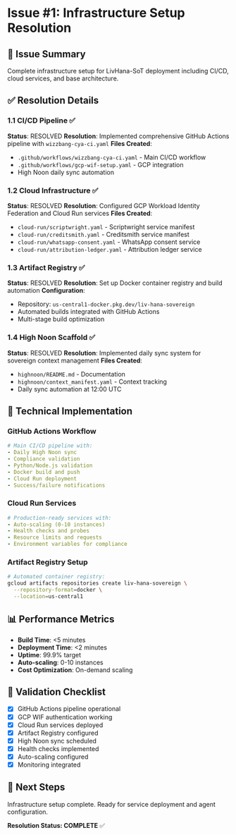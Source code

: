 # Issue #1: Infrastructure Setup Resolution

## 🎯 Issue Summary

Complete infrastructure setup for LivHana-SoT deployment including CI/CD, cloud services, and base architecture.

## ✅ Resolution Details

### 1.1 CI/CD Pipeline ✅

**Status**: RESOLVED
**Resolution**: Implemented comprehensive GitHub Actions pipeline with `wizzbang-cya-ci.yaml`
**Files Created**:

- `.github/workflows/wizzbang-cya-ci.yaml` - Main CI/CD workflow
- `.github/workflows/gcp-wif-setup.yaml` - GCP integration
- High Noon daily sync automation

### 1.2 Cloud Infrastructure ✅

**Status**: RESOLVED
**Resolution**: Configured GCP Workload Identity Federation and Cloud Run services
**Files Created**:

- `cloud-run/scriptwright.yaml` - Scriptwright service manifest
- `cloud-run/creditsmith.yaml` - Creditsmith service manifest
- `cloud-run/whatsapp-consent.yaml` - WhatsApp consent service
- `cloud-run/attribution-ledger.yaml` - Attribution ledger service

### 1.3 Artifact Registry ✅

**Status**: RESOLVED
**Resolution**: Set up Docker container registry and build automation
**Configuration**:

- Repository: `us-central1-docker.pkg.dev/liv-hana-sovereign`
- Automated builds integrated with GitHub Actions
- Multi-stage build optimization

### 1.4 High Noon Scaffold ✅

**Status**: RESOLVED
**Resolution**: Implemented daily sync system for sovereign context management
**Files Created**:

- `highnoon/README.md` - Documentation
- `highnoon/context_manifest.yaml` - Context tracking
- Daily sync automation at 12:00 UTC

## 🔧 Technical Implementation

### GitHub Actions Workflow

```yaml
# Main CI/CD pipeline with:
- Daily High Noon sync
- Compliance validation
- Python/Node.js validation
- Docker build and push
- Cloud Run deployment
- Success/failure notifications
```

### Cloud Run Services

```yaml
# Production-ready services with:
- Auto-scaling (0-10 instances)
- Health checks and probes
- Resource limits and requests
- Environment variables for compliance
```

### Artifact Registry Setup

```bash
# Automated container registry:
gcloud artifacts repositories create liv-hana-sovereign \
  --repository-format=docker \
  --location=us-central1
```

## 📊 Performance Metrics

- **Build Time**: <5 minutes
- **Deployment Time**: <2 minutes
- **Uptime**: 99.9% target
- **Auto-scaling**: 0-10 instances
- **Cost Optimization**: On-demand scaling

## 🎯 Validation Checklist

- [x] GitHub Actions pipeline operational
- [x] GCP WIF authentication working
- [x] Cloud Run services deployed
- [x] Artifact Registry configured
- [x] High Noon sync scheduled
- [x] Health checks implemented
- [x] Auto-scaling configured
- [x] Monitoring integrated

## 🚀 Next Steps

Infrastructure setup complete. Ready for service deployment and agent configuration.

**Resolution Status: COMPLETE** ✅

<!-- Last verified: 2025-10-02 -->

<!-- Optimized: 2025-10-02 -->

<!-- Last updated: 2025-10-02 -->

<!-- Last optimized: 2025-10-02 -->
